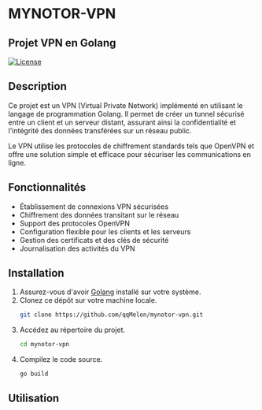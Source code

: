 # MYNOTOR-VPN

## Projet VPN en Golang

[![License](https://img.shields.io/badge/license-MIT-blue.svg)](https://opensource.org/licenses/MIT)

## Description

Ce projet est un VPN (Virtual Private Network) implémenté en utilisant le langage de programmation Golang. Il permet de créer un tunnel sécurisé entre un client et un serveur distant, assurant ainsi la confidentialité et l'intégrité des données transférées sur un réseau public.

Le VPN utilise les protocoles de chiffrement standards tels que OpenVPN et offre une solution simple et efficace pour sécuriser les communications en ligne.

## Fonctionnalités

- Établissement de connexions VPN sécurisées
- Chiffrement des données transitant sur le réseau
- Support des protocoles OpenVPN
- Configuration flexible pour les clients et les serveurs
- Gestion des certificats et des clés de sécurité
- Journalisation des activités du VPN

## Installation

1. Assurez-vous d'avoir [Golang](https://golang.org/) installé sur votre système.
2. Clonez ce dépôt sur votre machine locale.
   ```bash
   git clone https://github.com/qqMelon/mynotor-vpn.git
   ```
3. Accédez au répertoire du projet.
   ```bash
   cd mynotor-vpn
   ```
4. Compilez le code source.
   ```bash
   go build
   ```
   
## Utilisation

